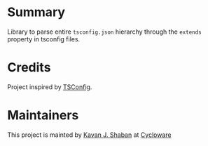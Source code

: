 # Summary
Library to parse entire `tsconfig.json` hierarchy through the `extends` property in tsconfig files.

# Credits
Project inspired by [TSConfig](https://github.com/TypeStrong/tsconfig).


# Maintainers
This project is mainted by [Kavan J. Shaban](https://github.com/kavanshaban) at [Cycloware](https://github.com/cycloware) 
